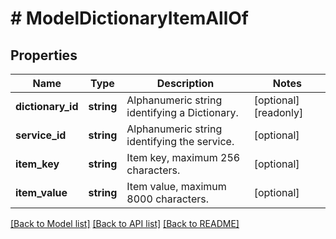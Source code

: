 # # ModelDictionaryItemAllOf

## Properties

Name | Type | Description | Notes
------------ | ------------- | ------------- | -------------
**dictionary_id** | **string** | Alphanumeric string identifying a Dictionary. | [optional] [readonly]
**service_id** | **string** | Alphanumeric string identifying the service. | [optional]
**item_key** | **string** | Item key, maximum 256 characters. | [optional]
**item_value** | **string** | Item value, maximum 8000 characters. | [optional]

[[Back to Model list]](../../README.md#models) [[Back to API list]](../../README.md#endpoints) [[Back to README]](../../README.md)
